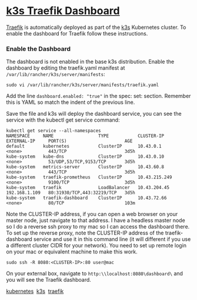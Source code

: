 # [k3s Traefik Dashboard](https://randy-stad.gitlab.io/posts/2020-01-29-k3s-traefik-dashboard/)

[Traefik](https://containo.us/traefik/) is automatically deployed as part of the [k3s](https://k3s.io) Kubernetes cluster. To enable the dashboard for Traefik follow these instructions.

### Enable the Dashboard

The dashboard is not enabled in the base k3s distribution. Enable the dashboard by editing the traefik.yaml manifest at `/var/lib/rancher/k3s/server/manifests`:

    sudo vi /var/lib/rancher/k3s/server/manifests/traefik.yaml

Add the line `dashboard.enabled: "true"` in the spec: set: section. Remember this is YAML so match the indent of the previous line.

Save the file and k3s will deploy the dashboard service, you can see the service with the kubectl get service command:

    kubectl get service --all-namespaces
    NAMESPACE     NAME                 TYPE           CLUSTER-IP      EXTERNAL-IP     PORT(S)                      AGE
    default       kubernetes           ClusterIP      10.43.0.1       <none>          443/TCP                      3d5h
    kube-system   kube-dns             ClusterIP      10.43.0.10      <none>          53/UDP,53/TCP,9153/TCP       3d5h
    kube-system   metrics-server       ClusterIP      10.43.60.8      <none>          443/TCP                      3d5h
    kube-system   traefik-prometheus   ClusterIP      10.43.215.249   <none>          9100/TCP                     3d5h
    kube-system   traefik              LoadBalancer   10.43.204.45    192.168.1.109   80:31930/TCP,443:32219/TCP   3d5h
    kube-system   traefik-dashboard    ClusterIP      10.43.72.66     <none>          80/TCP                       103m

Note the CLUSTER-IP address, if you can open a web browser on your master node, just navigate to that address. I have a headless master node so I do a reverse ssh proxy to my mac so I can access the dashboard there. To set up the reverse proxy, note the CLUSTER-IP address of the traefik-dashboard service and use it in this command line (it will different if you use a different cluster CIDR for your network). You need to set up remote login on your mac or equivalent machine to make this work.

    sudo ssh -R 8080:<CLUSTER-IP>:80 user@mac

On your external box, navigate to `http:\\localhost:8080\dashboard\` and you will see the Traefik dashboard.

[kubernetes](https://randy-stad.gitlab.io//tags/kubernetes/)  [k3s](https://randy-stad.gitlab.io//tags/k3s/)  [traefik](https://randy-stad.gitlab.io//tags/traefik/)